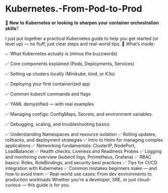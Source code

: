 # Kubernetes.-From-Pod-to-Prod

🚀 𝐍𝐞𝐰 𝐭𝐨 𝐊𝐮𝐛𝐞𝐫𝐧𝐞𝐭𝐞𝐬 𝐨𝐫 𝐥𝐨𝐨𝐤𝐢𝐧𝐠 𝐭𝐨 𝐬𝐡𝐚𝐫𝐩𝐞𝐧 𝐲𝐨𝐮𝐫 𝐜𝐨𝐧𝐭𝐚𝐢𝐧𝐞𝐫 𝐨𝐫𝐜𝐡𝐞𝐬𝐭𝐫𝐚𝐭𝐢𝐨𝐧 𝐬𝐤𝐢𝐥𝐥𝐬?

 I just put together a practical Kubernetes guide to help you get started (or level up) — no fluff, just clear steps and real-world tips.
🔧 What’s inside:

✅ What Kubernetes actually is (minus the buzzwords)

✅ Core components explained (Pods, Deployments, Services)

✅ Setting up clusters locally (Minikube, kind, or K3s)

✅ Deploying your first containerized app

✅ Common kubectl commands and flags

✅ YAML demystified — with real examples

✅ Managing configs: ConfigMaps, Secrets, and environment variables

✅ Debugging, scaling, and troubleshooting basics

✅ Understanding Namespaces and resource isolation
✅ Rolling updates, rollbacks, and deployment strategies
✅ Intro to Helm for managing complex applications
✅ Networking fundamentals: ClusterIP, NodePort, LoadBalancer
✅ Health checks: Liveness and Readiness Probes
✅ Logging and monitoring overview (kubectl logs, Prometheus, Grafana)
✅ RBAC basics: Roles, RoleBindings, and security best practices
✅ Tips for CI/CD integration with Kubernetes
✅ Common mistakes beginners make — and how to avoid them
✅ Real-world use cases: From dev environments to production workloads
Whether you're a developer, SRE, or just cloud-curious — this guide is for you.
